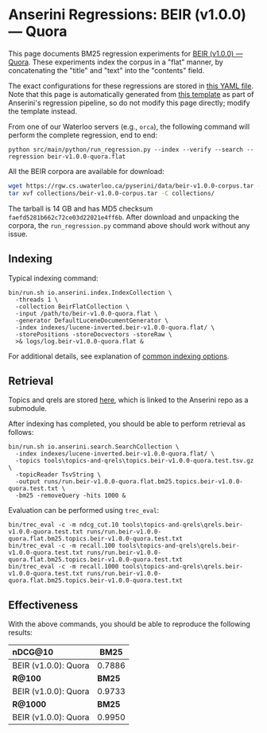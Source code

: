 # Anserini Regressions: BEIR (v1.0.0) &mdash; Quora

This page documents BM25 regression experiments for [BEIR (v1.0.0) &mdash; Quora](http://beir.ai/).
These experiments index the corpus in a "flat" manner, by concatenating the "title" and "text" into the "contents" field.

The exact configurations for these regressions are stored in [this YAML file](../../src/main/resources/regression/beir-v1.0.0-quora.flat.yaml).
Note that this page is automatically generated from [this template](../../src/main/resources/docgen/templates/beir-v1.0.0-quora.flat.template) as part of Anserini's regression pipeline, so do not modify this page directly; modify the template instead.

From one of our Waterloo servers (e.g., `orca`), the following command will perform the complete regression, end to end:

```
python src/main/python/run_regression.py --index --verify --search --regression beir-v1.0.0-quora.flat
```

All the BEIR corpora are available for download:

```bash
wget https://rgw.cs.uwaterloo.ca/pyserini/data/beir-v1.0.0-corpus.tar -P collections/
tar xvf collections/beir-v1.0.0-corpus.tar -C collections/
```

The tarball is 14 GB and has MD5 checksum `faefd5281b662c72ce03d22021e4ff6b`.
After download and unpacking the corpora, the `run_regression.py` command above should work without any issue.

## Indexing

Typical indexing command:

```
bin/run.sh io.anserini.index.IndexCollection \
  -threads 1 \
  -collection BeirFlatCollection \
  -input /path/to/beir-v1.0.0-quora.flat \
  -generator DefaultLuceneDocumentGenerator \
  -index indexes/lucene-inverted.beir-v1.0.0-quora.flat/ \
  -storePositions -storeDocvectors -storeRaw \
  >& logs/log.beir-v1.0.0-quora.flat &
```

For additional details, see explanation of [common indexing options](../../docs/common-indexing-options.md).

## Retrieval

Topics and qrels are stored [here](https://github.com/castorini/anserini-tools/tree/master/topics-and-qrels), which is linked to the Anserini repo as a submodule.

After indexing has completed, you should be able to perform retrieval as follows:

```
bin/run.sh io.anserini.search.SearchCollection \
  -index indexes/lucene-inverted.beir-v1.0.0-quora.flat/ \
  -topics tools\topics-and-qrels\topics.beir-v1.0.0-quora.test.tsv.gz \
  -topicReader TsvString \
  -output runs/run.beir-v1.0.0-quora.flat.bm25.topics.beir-v1.0.0-quora.test.txt \
  -bm25 -removeQuery -hits 1000 &
```

Evaluation can be performed using `trec_eval`:

```
bin/trec_eval -c -m ndcg_cut.10 tools\topics-and-qrels\qrels.beir-v1.0.0-quora.test.txt runs/run.beir-v1.0.0-quora.flat.bm25.topics.beir-v1.0.0-quora.test.txt
bin/trec_eval -c -m recall.100 tools\topics-and-qrels\qrels.beir-v1.0.0-quora.test.txt runs/run.beir-v1.0.0-quora.flat.bm25.topics.beir-v1.0.0-quora.test.txt
bin/trec_eval -c -m recall.1000 tools\topics-and-qrels\qrels.beir-v1.0.0-quora.test.txt runs/run.beir-v1.0.0-quora.flat.bm25.topics.beir-v1.0.0-quora.test.txt
```

## Effectiveness

With the above commands, you should be able to reproduce the following results:

| **nDCG@10**                                                                                                  | **BM25**  |
|:-------------------------------------------------------------------------------------------------------------|-----------|
| BEIR (v1.0.0): Quora                                                                                         | 0.7886    |
| **R@100**                                                                                                    | **BM25**  |
| BEIR (v1.0.0): Quora                                                                                         | 0.9733    |
| **R@1000**                                                                                                   | **BM25**  |
| BEIR (v1.0.0): Quora                                                                                         | 0.9950    |
